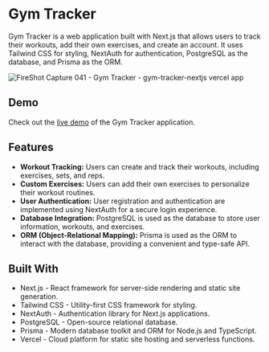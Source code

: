 # Gym Tracker

Gym Tracker is a web application built with Next.js that allows users to track their workouts, add their own exercises, and create an account. It uses Tailwind CSS for styling, NextAuth for authentication, PostgreSQL as the database, and Prisma as the ORM.

![FireShot Capture 041 - Gym Tracker - gym-tracker-nextjs vercel app](https://github.com/K-Sikora/gym-tracker-nextjs/assets/105585380/65424f87-cbde-460e-84a7-b4b65545e43c)

## Demo

Check out the [live demo](https://gym-tracker-nextjs.vercel.app/) of the Gym Tracker application.

## Features

- **Workout Tracking:** Users can create and track their workouts, including exercises, sets, and reps.
- **Custom Exercises:** Users can add their own exercises to personalize their workout routines.
- **User Authentication:** User registration and authentication are implemented using NextAuth for a secure login experience.
- **Database Integration:** PostgreSQL is used as the database to store user information, workouts, and exercises.
- **ORM (Object-Relational Mapping):** Prisma is used as the ORM to interact with the database, providing a convenient and type-safe API.

## Built With

- Next.js - React framework for server-side rendering and static site generation.
- Tailwind CSS - Utility-first CSS framework for styling.
- NextAuth - Authentication library for Next.js applications.
- PostgreSQL - Open-source relational database.
- Prisma - Modern database toolkit and ORM for Node.js and TypeScript.
- Vercel - Cloud platform for static site hosting and serverless functions.
